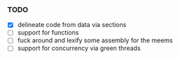 ### TODO
- [x] delineate code from data via sections
- [ ] support for functions
- [ ] fuck around and lexify some assembly for the meems
- [ ] support for concurrency via green threads
